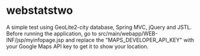 # webstatstwo
A simple test using GeoLite2-city database, Spring MVC, jQuery and JSTL.
Before running the application, go to src/main/webapp/WEB-INF/jsp/myinfopage.jsp and replace the "MAPS_DEVELOPER_API_KEY" with your Google Maps API key to get it to show your location. 
